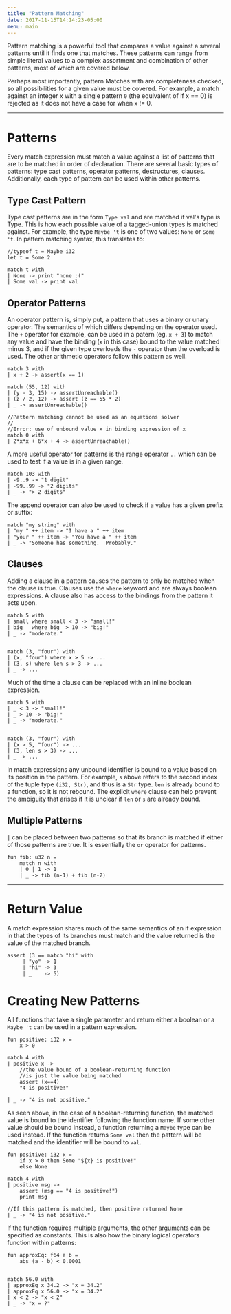 ```yaml
---
title: "Pattern Matching"
date: 2017-11-15T14:14:23-05:00
menu: main
---
```


Pattern matching is a powerful tool that compares a value
against a several patterns until it finds one that matches.
These patterns can range from simple literal values to a
complex assortment and combination of other patterns,
most of which are covered below.

Perhaps most importantly, pattern Matches with are completeness
checked, so all possibilities for a given value must be covered.
For example, a match against an integer x with a single
pattern `0` (the equivalent of if x == 0) is rejected
as it does not have a case for when x != 0.

---
# Patterns

Every match expression must match a value against
a list of patterns that are to be matched in order of
declaration.  There are several basic types of patterns:
type cast patterns, operator patterns, destructures, clauses.
Additionally, each type of pattern can be used within other patterns.

## Type Cast Pattern

Type cast patterns are in the form `Type val` and are matched
if val's type is Type.  This is how each possible value of a
tagged-union types is matched against.  For example, the type
`Maybe 't` is one of two values: `None` or `Some 't`.  In pattern
matching syntax, this translates to:

```ante
//typeof t = Maybe i32
let t = Some 2

match t with
| None -> print "none :("
| Some val -> print val
```

## Operator Patterns

An operator pattern is, simply put, a pattern that uses a
binary or unary operator.  The semantics of which differs
depending on the operator used.  The `+` operator for example,
can be used in a patern (eg. `x + 3`) to match any value and
have the binding (`x` in this case) bound to the value matched
minus 3, and if the given type overloads the `-` operator then the
overload is used.  The other arithmetic operators follow this pattern as well.

```ante
match 3 with
| x + 2 -> assert(x == 1)

match (55, 12) with
| (y - 3, 15) -> assertUnreachable()
| (z / 2, 12) -> assert (z == 55 * 2)
| _ -> assertUnreachable()

//Pattern matching cannot be used as an equations solver
//
//Error: use of unbound value x in binding expression of x
match 0 with
| 2*x*x + 6*x + 4 -> assertUnreachable()
```

A more useful operator for patterns is the range operator `..` which can
be used to test if a value is in a given range.

```ante
match 103 with
| -9..9 -> "1 digit"
| -99..99 -> "2 digits"
| _ -> "> 2 digits"
```

The append operator can also be used to check if a value has a
given prefix or suffix:

```ante
match "my string" with
| "my " ++ item -> "I have a " ++ item
| "your " ++ item -> "You have a " ++ item
| _ -> "Someone has something.  Probably."
```

## Clauses

Adding a clause in a pattern causes the pattern to only be
matched when the clause is true.  Clauses use the `where`
keyword and are always boolean expressions.  A clause also
has access to the bindings from the pattern it acts upon.

```ante
match 5 with
| small where small < 3 -> "small!"
| big   where big  > 10 -> "big!"
| _ -> "moderate."


match (3, "four") with
| (x, "four") where x > 5 -> ...
| (3, s) where len s > 3 -> ...
| _ -> ...
```

Much of the time a clause can be replaced with an inline
boolean expression.

```ante
match 5 with
| _ < 3 -> "small!"
| _ > 10 -> "big!"
| _ -> "moderate."


match (3, "four") with
| (x > 5, "four") -> ...
| (3, len s > 3) -> ...
| _ -> ...
```

In match expressions any unbound identifier is bound to a value
based on its position in the pattern.  For example, `s` above refers
to the second index of the tuple type `(i32, Str)`, and thus is a
`Str` type.  `len` is already bound to a function, so it is not
rebound.  The explicit `where` clause can help prevent the ambiguity
that arises if it is unclear if `len` or `s` are already bound.


## Multiple Patterns

`|` can be placed between two patterns so that its
branch is matched if either of those patterns are true.
It is essentially the `or` operator for patterns.

```ante
fun fib: u32 n =
    match n with
    | 0 | 1 -> 1
    | _ -> fib (n-1) + fib (n-2)
```

---
# Return Value

A match expression shares much of the same semantics of an
if expression in that the types of its branches must match
and the value returned is the value of the matched branch.

```ante
assert (3 == match "hi" with
     | "yo" -> 1
     | "hi" -> 3
     | _    -> 5)
```

# Creating New Patterns

All functions that take a single parameter and return either
a boolean or a `Maybe 't` can be used in a pattern expression.

```ante
fun positive: i32 x =
    x > 0

match 4 with
| positive x ->
    //the value bound of a boolean-returning function
    //is just the value being matched
    assert (x==4)
    "4 is positive!"

| _ -> "4 is not positive."
```

As seen above, in the case of a boolean-returning function, the
matched value is bound to the identifier following the function
name.  If some other value should be bound instead, a function
returning a `Maybe` type can be used instead.  If the function
returns `Some val` then the pattern will be matched and the identifier
will be bound to `val`.

```ante
fun positive: i32 x =
    if x > 0 then Some "${x} is positive!"
    else None

match 4 with
| positive msg ->
    assert (msg == "4 is positive!")
    print msg

//If this pattern is matched, then positive returned None
| _ -> "4 is not positive."
```

If the function requires multiple arguments, the other arguments
can be specified as constants.  This is also how the binary logical operators
function within patterns:

```ante
fun approxEq: f64 a b =
    abs (a - b) < 0.0001


match 56.0 with
| approxEq x 34.2 -> "x = 34.2"
| approxEq x 56.0 -> "x = 34.2"
| x < 2 -> "x < 2"
| _ -> "x = ?"
```
